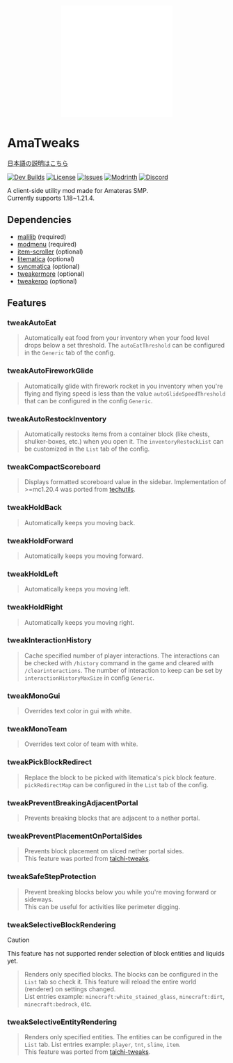 <div align=center>
  <img src="https://raw.githubusercontent.com/amateras-server/ama-tweaks/main/src/main/resources/assets/ama-tweaks/ama_alpha_white_1280.png" width=256>
</div>


# AmaTweaks

[日本語の説明はこちら](https://github.com/amateras-server/ama-tweaks/blob/main/README_ja.md)

[![Dev Builds](https://github.com/amateras-server/ama-tweaks/actions/workflows/gradle.yml/badge.svg)](https://github.com/amateras-server/ama-tweaks/actions/workflows/gradle.yml)
[![License](https://img.shields.io/github/license/amateras-server/ama-tweaks.svg)](https://opensource.org/licenses/MIT)
[![Issues](https://img.shields.io/github/issues/amateras-server/ama-tweaks.svg)](https://github.com/amateras-server/ama-tweaks/issues)
[![Modrinth](https://img.shields.io/modrinth/dt/amatweaks?label=Modrinth%20Downloads)](https://modrinth.com/mod/amatweaks)
[![Discord](https://img.shields.io/discord/1157213775791935539)](https://discord.gg/px7wHEMUpd)

A client-side utility mod made for Amateras SMP.<br>
Currently supports 1.18~1.21.4.

## Dependencies

- [malilib](https://modrinth.com/mod/malilib) (required)
- [modmenu](https://modrinth.com/mod/modmenu) (required)
- [item-scroller](https://modrinth.com/mod/item-scroller) (optional)
- [litematica](https://modrinth.com/mod/litematica) (optional)
- [syncmatica](https://modrinth.com/mod/syncmatica) (optional)
- [tweakermore](https://modrinth.com/mod/tweakermore) (optional)
- [tweakeroo](https://modrinth.com/mod/tweakeroo) (optional)

## Features


### tweakAutoEat

> Automatically eat food from your inventory when your food level drops below a set threshold.
The `autoEatThreshold` can be configured in the `Generic` tab of the config.<br>

### tweakAutoFireworkGlide

> Automatically glide with firework rocket in you inventory when you're flying and flying speed is less than the value `autoGlideSpeedThreshold` that can be configured in the config `Generic`.<br>

### tweakAutoRestockInventory

> Automatically restocks items from a container block (like chests, shulker-boxes, etc.) when you open it.
The `inventoryRestockList` can be customized in the `List` tab of the config.<br>

### tweakCompactScoreboard

> Displays formatted scoreboard value in the sidebar.
Implementation of >=mc1.20.4 was ported from [techutils](https://github.com/Kikugie/techutils).<br>

### tweakHoldBack

> Automatically keeps you moving back.<br>

### tweakHoldForward

> Automatically keeps you moving forward.<br>

### tweakHoldLeft

> Automatically keeps you moving left.<br>

### tweakHoldRight

> Automatically keeps you moving right.<br>

### tweakInteractionHistory

> Cache specified number of player interactions.
The interactions can be checked with `/history` command in the game and cleared with `/clearinteractions`.
The number of interaction to keep can be set by `interactionHistoryMaxSize` in config `Generic`.<br>

### tweakMonoGui

> Overrides text color in gui with white.<br>

### tweakMonoTeam

> Overrides text color of team with white.<br>

### tweakPickBlockRedirect

> Replace the block to be picked with litematica's pick block feature. `pickRedirectMap` can be configured in the `List` tab of the config.<br>

### tweakPreventBreakingAdjacentPortal

> Prevents breaking blocks that are adjacent to a nether portal.<br>

### tweakPreventPlacementOnPortalSides

> Prevents block placement on sliced nether portal sides.<br>
This feature was ported from [taichi-tweaks](https://github.com/TaichiServer/taichi-tweaks).<br>

### tweakSafeStepProtection

> Prevent breaking blocks below you while you're moving forward or sideways.<br>
This can be useful for activities like perimeter digging.<br>

### tweakSelectiveBlockRendering

> [!CAUTION]
> This feature has not supported render selection of block entities and liquids yet.<br>

> Renders only specified blocks. The blocks can be configured in the `List` tab so check it. This feature will reload the entire world (renderer) on settings changed.<br>
List entries example: `minecraft:white_stained_glass`, `minecraft:dirt`, `minecraft:bedrock`, etc.<br>

### tweakSelectiveEntityRendering

> Renders only specified entities. The entities can be configured in the `List` tab.
List entries example: `player`, `tnt`, `slime`, `item`.<br>
This feature was ported from [taichi-tweaks](https://github.com/TaichiServer/taichi-tweaks).<br>